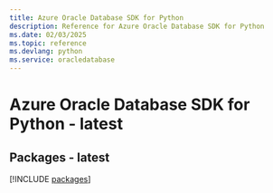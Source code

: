 ```yaml
---
title: Azure Oracle Database SDK for Python
description: Reference for Azure Oracle Database SDK for Python
ms.date: 02/03/2025
ms.topic: reference
ms.devlang: python
ms.service: oracledatabase
---
```

# Azure Oracle Database SDK for Python - latest
## Packages - latest
[!INCLUDE [packages](oracle-database-index.md)]